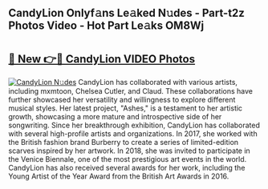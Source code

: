## CandyLion Onlyf𝚊ns Le𝚊ked N𝚞des - Part-t2z Photos Video - Hot Part Le𝚊ks OM8Wj

# <h2><a href="http://ab74238.deff.icu/?id=CandyLion">🔗 New 👉🔴 CandyLion VIDEO Photos</a></h2>

[![CandyLion N𝚞des](https://i.imgur.com/rIISA9y.gif)](http://ab74238.deff.icu/?id=CandyLion)
CandyLion has collaborated with various artists, including mxmtoon, Chelsea Cutler, and Claud. These collaborations have further showcased her versatility and willingness to explore different musical styles. Her latest project, "Ashes," is a testament to her artistic growth, showcasing a more mature and introspective side of her songwriting. Since her breakthrough exhibition, CandyLion has collaborated with several high-profile artists and organizations. In 2017, she worked with the British fashion brand Burberry to create a series of limited-edition scarves inspired by her artwork. In 2018, she was invited to participate in the Venice Biennale, one of the most prestigious art events in the world. CandyLion has also received several awards for her work, including the Young Artist of the Year Award from the British Art Awards in 2016.
